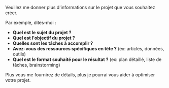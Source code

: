 Veuillez me donner plus d'informations sur le projet que vous souhaitez créer.  

Par exemple, dites-moi :

* **Quel est le sujet du projet ?** 
* **Quel est l'objectif du projet ?** 
* **Quelles sont les tâches à accomplir ?**
* **Avez-vous des ressources spécifiques en tête ?** (ex: articles, données, outils)
* **Quel est le format souhaité pour le résultat ?** (ex: plan détaillé, liste de tâches, brainstorming)


Plus vous me fournirez de détails, plus je pourrai vous aider à optimiser votre projet. 

